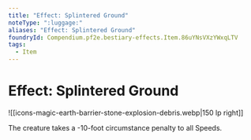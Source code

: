 ```yaml
---
title: "Effect: Splintered Ground"
noteType: ":luggage:"
aliases: "Effect: Splintered Ground"
foundryId: Compendium.pf2e.bestiary-effects.Item.86uYNsVXzYWxqLTV
tags:
  - Item
---
```


# Effect: Splintered Ground
![[icons-magic-earth-barrier-stone-explosion-debris.webp|150 lp right]]

The creature takes a -10-foot circumstance penalty to all Speeds.
